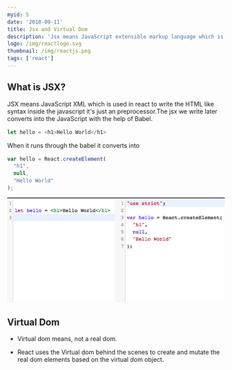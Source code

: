 ```yaml
---
myid: 5
date: '2018-09-11'
title: Jsx and Virtual Dom
description: 'Jsx means JavaScript extensible markup language which is used to react so that we can write HTML inside the javascript. virtual dom is a JavaScript object which is used to create the real dom elements based on the virtual dom object'
logo: /img/reactlogo.svg
thumbnail: /img/reactjs.png
tags: ['react']
---
```


## What is  JSX?

JSX means JavaScript XML which is used in  react to write the HTML like syntax inside the
javascript it's just an preprocessor.The jsx we write later converts into the JavaScript with the
help of Babel.

```javascript
let hello = <h1>Hello World</h1>
```
When it runs through the babel it converts into

```javascript
var hello = React.createElement(
  "h1",
  null,
  "Hello World"
);
```

![jsx to react transpiling](./jsxe.png)


## Virtual Dom

- Virtual dom means, not a real dom.

- React uses the Virtual dom behind the scenes to create and mutate the real dom elements based on the virtual dom object.

